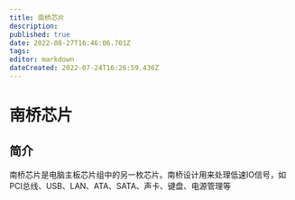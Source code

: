 ```yaml
---
title: 南桥芯片
description: 
published: true
date: 2022-08-27T16:46:06.701Z
tags: 
editor: markdown
dateCreated: 2022-07-24T16:26:59.436Z
---
```


# 南桥芯片
## 简介
南桥芯片是电脑主板芯片组中的另一枚芯片。南桥设计用来处理低速IO信号，如PCI总线、USB、LAN、ATA、SATA、声卡、键盘、电源管理等
